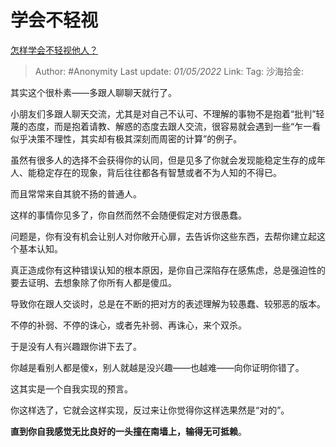 # 学会不轻视
[怎样学会不轻视他人？](https://www.zhihu.com/question/522688509/answer/2462647129)

> Author: #Anonymity
> Last update: *01/05/2022*
> Link:
> Tag:
> 沙海拾金:

其实这个很朴素——多跟人聊聊天就行了。

小朋友们多跟人聊天交流，尤其是对自己不认可、不理解的事物不是抱着“批判”轻蔑的态度，而是抱着请教、解惑的态度去跟人交流，很容易就会遇到一些“乍一看似乎决策不理性，其实却有极其深刻而周密的计算”的例子。

虽然有很多人的选择不会获得你的认同，但是见多了你就会发现能稳定生存的成年人、能稳定存在的现象，背后往往都各有智慧或者不为人知的不得已。

而且常常来自其貌不扬的普通人。

这样的事情你见多了，你自然而然不会随便假定对方很愚蠢。

问题是，你有没有机会让别人对你敞开心扉，去告诉你这些东西，去帮你建立起这个基本认知。

真正造成你有这种错误认知的根本原因，是你自己深陷存在感焦虑，总是强迫性的要去证明、去想象除了你所有人都是傻瓜。

导致你在跟人交谈时，总是在不断的把对方的表述理解为较愚蠢、较邪恶的版本。

不停的补弱、不停的诛心，或者先补弱、再诛心，来个双杀。

于是没有人有兴趣跟你讲下去了。

你越是看别人都是傻x，别人就越是没兴趣——也越难——向你证明你错了。

这其实是一个自我实现的预言。

你这样选了，它就会这样实现，反过来让你觉得你这样选果然是“对的”。

**直到你自我感觉无比良好的一头撞在南墙上，输得无可抵赖**。
